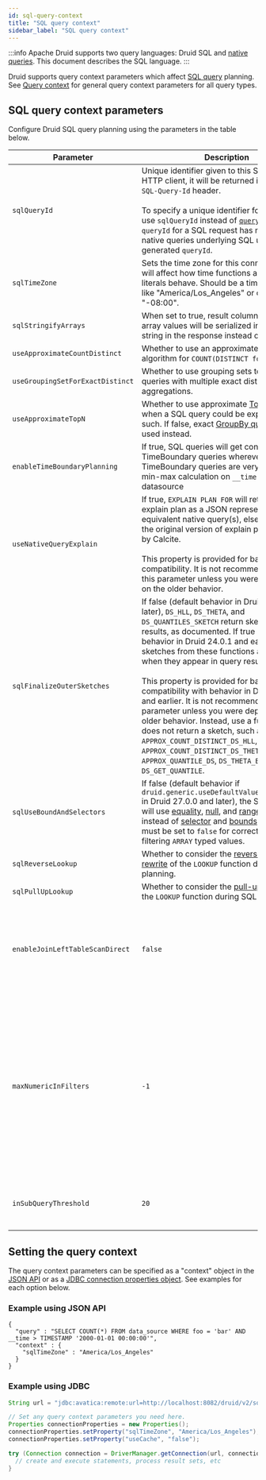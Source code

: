 ```yaml
---
id: sql-query-context
title: "SQL query context"
sidebar_label: "SQL query context"
---
```


<!--
  ~ Licensed to the Apache Software Foundation (ASF) under one
  ~ or more contributor license agreements.  See the NOTICE file
  ~ distributed with this work for additional information
  ~ regarding copyright ownership.  The ASF licenses this file
  ~ to you under the Apache License, Version 2.0 (the
  ~ "License"); you may not use this file except in compliance
  ~ with the License.  You may obtain a copy of the License at
  ~
  ~   http://www.apache.org/licenses/LICENSE-2.0
  ~
  ~ Unless required by applicable law or agreed to in writing,
  ~ software distributed under the License is distributed on an
  ~ "AS IS" BASIS, WITHOUT WARRANTIES OR CONDITIONS OF ANY
  ~ KIND, either express or implied.  See the License for the
  ~ specific language governing permissions and limitations
  ~ under the License.
  -->

:::info
 Apache Druid supports two query languages: Druid SQL and [native queries](querying.md).
 This document describes the SQL language.
:::

Druid supports query context parameters which affect [SQL query](./sql.md) planning.
See [Query context](query-context.md) for general query context parameters for all query types.

## SQL query context parameters

Configure Druid SQL query planning using the parameters in the table below.

|Parameter|Description|Default value|
|---------|-----------|-------------|
|`sqlQueryId`|Unique identifier given to this SQL query. For HTTP client, it will be returned in `X-Druid-SQL-Query-Id` header.<br/><br/>To specify a unique identifier for SQL query, use `sqlQueryId` instead of [`queryId`](query-context.md). Setting `queryId` for a SQL request has no effect. All native queries underlying SQL use an auto-generated `queryId`.|auto-generated|
|`sqlTimeZone`|Sets the time zone for this connection, which will affect how time functions and timestamp literals behave. Should be a time zone name like "America/Los_Angeles" or offset like "-08:00".|`druid.sql.planner.sqlTimeZone` on the Broker (default: UTC)|
|`sqlStringifyArrays`|When set to true, result columns which return array values will be serialized into a JSON string in the response instead of as an array|true, except for JDBC connections, where it is always false|
|`useApproximateCountDistinct`|Whether to use an approximate cardinality algorithm for `COUNT(DISTINCT foo)`.|`druid.sql.planner.useApproximateCountDistinct` on the Broker (default: true)|
|`useGroupingSetForExactDistinct`|Whether to use grouping sets to execute queries with multiple exact distinct aggregations.|`druid.sql.planner.useGroupingSetForExactDistinct` on the Broker (default: false)|
|`useApproximateTopN`|Whether to use approximate [TopN queries](topnquery.md) when a SQL query could be expressed as such. If false, exact [GroupBy queries](groupbyquery.md) will be used instead.|`druid.sql.planner.useApproximateTopN` on the Broker (default: true)|
|`enableTimeBoundaryPlanning`|If true, SQL queries will get converted to TimeBoundary queries wherever possible. TimeBoundary queries are very efficient for min-max calculation on `__time` column in a datasource |`druid.query.default.context.enableTimeBoundaryPlanning` on the Broker (default: false)|
|`useNativeQueryExplain`|If true, `EXPLAIN PLAN FOR` will return the explain plan as a JSON representation of equivalent native query(s), else it will return the original version of explain plan generated by Calcite.<br /><br />This property is provided for backwards compatibility. It is not recommended to use this parameter unless you were depending on the older behavior.|`druid.sql.planner.useNativeQueryExplain` on the Broker (default: true)|
|`sqlFinalizeOuterSketches`|If false (default behavior in Druid 25.0.0 and later), `DS_HLL`, `DS_THETA`, and `DS_QUANTILES_SKETCH` return sketches in query results, as documented. If true (default behavior in Druid 24.0.1 and earlier), sketches from these functions are finalized when they appear in query results.<br /><br />This property is provided for backwards compatibility with behavior in Druid 24.0.1 and earlier. It is not recommended to use this parameter unless you were depending on the older behavior. Instead, use a function that does not return a sketch, such as `APPROX_COUNT_DISTINCT_DS_HLL`, `APPROX_COUNT_DISTINCT_DS_THETA`, `APPROX_QUANTILE_DS`, `DS_THETA_ESTIMATE`, or `DS_GET_QUANTILE`.|`druid.query.default.context.sqlFinalizeOuterSketches` on the Broker (default: false)|
|`sqlUseBoundAndSelectors`|If false (default behavior if `druid.generic.useDefaultValueForNull=false` in Druid 27.0.0 and later), the SQL planner will use [equality](./filters.md#equality-filter), [null](./filters.md#null-filter), and [range](./filters.md#range-filter) filters instead of [selector](./filters.md#selector-filter) and [bounds](./filters.md#bound-filter). This value must be set to `false` for correct behavior for filtering `ARRAY` typed values. | Defaults to same value as `druid.generic.useDefaultValueForNull`, which is `false`|
|`sqlReverseLookup`|Whether to consider the [reverse-lookup rewrite](lookups.md#reverse-lookup) of the `LOOKUP` function during SQL planning.|true|
|`sqlPullUpLookup`|Whether to consider the [pull-up rewrite](lookups.md#pull-up) of the `LOOKUP` function during SQL planning.|true|
|`enableJoinLeftTableScanDirect`|`false`|This flag applies to queries which have joins. For joins, where left child is a simple scan with a filter,  by default, druid will run the scan as a query and the join the results to the right child on broker. Setting this flag to true overrides that behavior and druid will attempt to push the join to data servers instead. Please note that the flag could be applicable to queries even if there is no explicit join. since queries can internally translated into a join by the SQL planner.|
|`maxNumericInFilters`|`-1`|Max limit for the amount of numeric values that can be compared for a string type dimension when the entire SQL WHERE clause of a query translates only to an [OR](../querying/filters.md#or) of [Bound filter](../querying/filters.md#bound-filter). By default, Druid does not restrict the amount of of numeric Bound Filters on String columns, although this situation may block other queries from running. Set this parameter to a smaller value to prevent Druid from running queries that have prohibitively long segment processing times. The optimal limit requires some trial and error; we recommend starting with 100.  Users who submit a query that exceeds the limit of `maxNumericInFilters` should instead rewrite their queries to use strings in the `WHERE` clause instead of numbers. For example, `WHERE someString IN (‘123’, ‘456’)`. This value cannot exceed the set system configuration `druid.sql.planner.maxNumericInFilters`. This value is ignored if `druid.sql.planner.maxNumericInFilters` is not set explicitly.|
|`inSubQueryThreshold`|`20`| Threshold for minimum number of values in an IN clause to convert the query to a JOIN operation on an inlined table rather than a predicate. A threshold of 0 forces usage of an inline table in all cases; a threshold of [Integer.MAX_VALUE] forces usage of OR in all cases. |

## Setting the query context
The query context parameters can be specified as a "context" object in the [JSON API](../api-reference/sql-api.md) or as a [JDBC connection properties object](../api-reference/sql-jdbc.md).
See examples for each option below.

### Example using JSON API

```
{
  "query" : "SELECT COUNT(*) FROM data_source WHERE foo = 'bar' AND __time > TIMESTAMP '2000-01-01 00:00:00'",
  "context" : {
    "sqlTimeZone" : "America/Los_Angeles"
  }
}
```

### Example using JDBC

```java
String url = "jdbc:avatica:remote:url=http://localhost:8082/druid/v2/sql/avatica/";

// Set any query context parameters you need here.
Properties connectionProperties = new Properties();
connectionProperties.setProperty("sqlTimeZone", "America/Los_Angeles");
connectionProperties.setProperty("useCache", "false");

try (Connection connection = DriverManager.getConnection(url, connectionProperties)) {
  // create and execute statements, process result sets, etc
}
```
